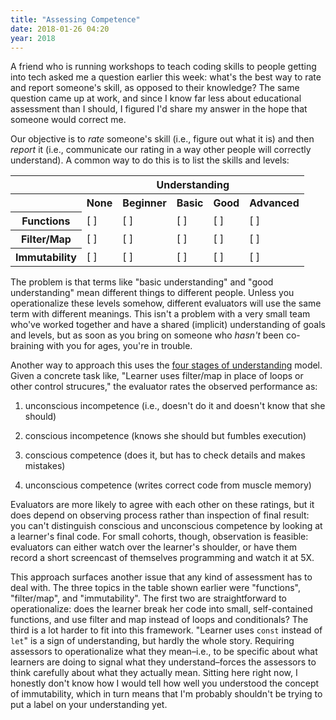 ```yaml
---
title: "Assessing Competence"
date: 2018-01-26 04:20
year: 2018
---
```


A friend who is running workshops to teach coding skills to people getting into tech
asked me a question earlier this week:
what's the best way to rate and report someone's skill,
as opposed to their knowledge?
The same question came up at work,
and since I know far less about educational assessment than I should,
I figured I'd share my answer in the hope that someone would correct me.

Our objective is to *rate* someone's skill (i.e., figure out what it is)
and then *report* it (i.e., communicate our rating in a way other people will correctly understand).
A common way to do this is to list the skills and levels:

<table class="centered">
  <tr>
    <th></th>
    <th colspan="5" align="center">Understanding</th>
  </tr>
  <tr>
    <th></th>
    <th>None</th>
    <th>Beginner</th>
    <th>Basic</th>
    <th>Good</th>
    <th>Advanced</th>
  </tr>
  <tr>
    <th>Functions</th>
    <td>[ ]</td>
    <td>[ ]</td>
    <td>[ ]</td>
    <td>[ ]</td>
    <td>[ ]</td>
  </tr>
  <tr>
    <th>Filter/Map</th>
    <td>[ ]</td>
    <td>[ ]</td>
    <td>[ ]</td>
    <td>[ ]</td>
    <td>[ ]</td>
  </tr>
  <tr>
    <th>Immutability</th>
    <td>[ ]</td>
    <td>[ ]</td>
    <td>[ ]</td>
    <td>[ ]</td>
    <td>[ ]</td>
  </tr>
</table>

The problem is that terms like "basic understanding" and "good understanding" mean different things to different people.
Unless you operationalize these levels somehow,
different evaluators will use the same term with different meanings.
This isn't a problem with a very small team who've worked together and have a shared (implicit) understanding of goals and levels,
but as soon as you bring on someone who *hasn't* been co-braining with you for ages,
you're in trouble.

Another way to approach this uses the
[four stages of understanding](https://en.wikipedia.org/wiki/Four_stages_of_competence) model.
Given a concrete task like,
"Learner uses filter/map in place of loops or other control strucures,"
the evaluator rates the observed performance as:

1. unconscious incompetence (i.e., doesn't do it and doesn't know that she should)

2. conscious incompetence (knows she should but fumbles execution)

3. conscious competence (does it, but has to check details and makes mistakes)

4. unconscious competence (writes correct code from muscle memory)

Evaluators are more likely to agree with each other on these ratings,
but it does depend on observing process rather than inspection of final result:
you can't distinguish conscious and unconscious competence by looking at a learner's final code.
For small cohorts, though,
observation is feasible:
evaluators can either watch over the learner's shoulder,
or have them record a short screencast of themselves programming
and watch it at 5X.

This approach surfaces another issue that any kind of assessment has to deal with.
The three topics in the table shown earlier were "functions", "filter/map", and "immutability".
The first two are straightforward to operationalize:
does the learner break her code into small, self-contained functions,
and use filter and map instead of loops and conditionals?
The third is a lot harder to fit into this framework.
"Learner uses `const` instead of `let`" is a sign of understanding,
but hardly the whole story.
Requiring assessors to operationalize what they mean–i.e.,
to be specific about what learners are doing to signal what they understand–forces
the assessors to think carefully about what they actually mean.
Sitting here right now,
I honestly don't know how I would tell how well you understood the concept of immutability,
which in turn means that I'm probably shouldn't be trying to put a label on your understanding yet.
